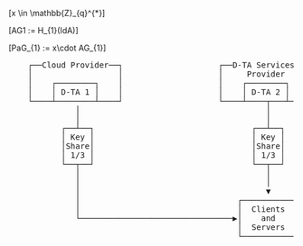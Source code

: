 
\[x \in \mathbb{Z}_{q}^{*}\]

\[AG1 := H_{1}(IdA)\]

\[PaG_{1} := x\cdot AG_{1}\]


<pre>
    ┌──Cloud Provider──┐                    ┌──D-TA Services ──┐                    ┌──Cloud Customer──┐
    │                  │                    │     Provider     │                    │                  │
    │    ┌────────┐    │                    │    ┌────────┐    │                    │    ┌────────┐    │
    │    │ D-TA 1 │    │                    │    │ D-TA 2 │    │                    │    │ D-TA 3 │    │
    └────┴────────┴────┘                    └────┴────┬───┴────┘                    └────┴────────┴────┘
              │                                       │                                       │
              │                                       │                                       │
           ┌──┴──┐                                 ┌──┴──┐                                 ┌──┴──┐
           │ Key │                                 │ Key │                                 │ Key │
           │Share│                                 │Share│                                 │Share│
           │ 1/3 │                                 │ 1/3 │                                 │ 1/3 │
           └──┬──┘                                 └──┬──┘                                 └──┬──┘
              │                                       │                                       │
              │                                       │                                       │
              │                                       ▼                                       │
              │                                 ┌───────────┐                                 │
              │                                 │  Clients  │                                 │
              └────────────────────────────────▶│    and    │◀────────────────────────────────┘
                                                │  Servers  │
                                                └───────────┘</pre>
